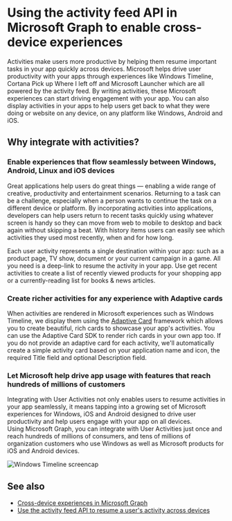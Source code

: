 # Using the activity feed API in Microsoft Graph to enable cross-device experiences

Activities make users more productive by helping them resume important tasks in your app quickly across devices. Microsoft helps drive user productivity with your apps through experiences like Windows Timeline, Cortana Pick up Where I left off and Microsoft Launcher which are all powered by the activity feed. By writing activities, these Microsoft experiences can start driving engagement with your app. You can also display activities in your apps to help users get back to what they were doing or website on any device, on any platform like Windows, Android and iOS.

## Why integrate with activities?
### Enable experiences that flow seamlessly between Windows, Android, Linux and iOS devices 
Great applications help users do great things — enabling a wide range of creative, productivity and entertainment scenarios. Returning to a task can be a challenge, especially when a person wants to continue the task on a different device or platform. By incorporating activities into applications, developers can help users return to recent tasks quickly using whatever screen is handy so they can move from web to mobile to desktop and back again without skipping a beat. With history items users can easily see which activities they used most recently, when and for how long.   

Each user activity represents a single destination within your app: such as a product page, TV show, document or your current campaign in a game. All you need is a deep-link to resume the activity in your app. Use get recent activities to create a list of recently viewed products for your shopping app or a currently-reading list for books & news articles. 

### Create richer activities for any experience with Adaptive cards
When activities are rendered in Microsoft experiences such as Windows Timeline, we display them using the [Adaptive Card](http://adaptivecards.io/) framework which allows you to create beautiful, rich cards to showcase your app's activities. You can use the Adaptive Card SDK to render rich cards in your own app too.  If you do not provide an adaptive card for each activity, we'll automatically create a simple activity card based on your application name and icon, the required Title field and optional Description field. 

### Let Microsoft help drive app usage with features that reach hundreds of millions of customers
Integrating with User Activities not only enables users to resume activities in your app seamlessly, it means tapping into a growing set of Microsoft experiences for Windows, iOS and Android designed to drive user productivity and help users engage with your app on all devices. Using Microsoft Graph, you can integrate with User Activities just once and reach hundreds of millions of consumers, and tens of millions of organization customers who use Windows as well as Microsoft products for iOS and Android devices.

![Windows Timeline screencap](https://winblogs.azureedge.net/win/2017/05/22-591a3ec9833f4.jpg)

## See also

- [Cross-device experiences in Microsoft Graph](cross-device-concept-overview.md)
- [Use the activity feed API to resume a user's activity across devices](../api-reference/v1.0/resources/activity-feed-api-overview.md)
